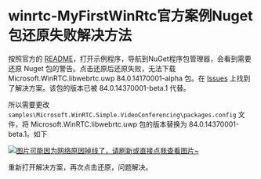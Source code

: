 # winrtc-MyFirstWinRtc官方案例Nuget包还原失败解决方法

按照官方的 [README](https://github.com/microsoft/winrtc/blob/master/samples/README.md)，打开示例程序，导航到NuGet程序包管理器，会看到需要还原 Nuget 包的警告。点击还原后还原失败，无法下载 Microsoft.WinRTC.libwebrtc.uwp 84.0.14170001-alpha 包。在 [Issues](https://github.com/microsoft/winrtc/issues/116) 上找到了解决方案。该包的版本已被 84.0.14370001-beta.1 代替。

所以需要更改 `samples\Microsoft.WinRTC.Simple.VideoConferencing\packages.config` 文件，将 Microsoft.WinRTC.libwebrtc.uwp 包的版本替换为 84.0.14370001-beta.1。如下

[![图片可能因为网络原因掉线了，请刷新或直接点我查看图片~](https://cdn.jsdelivr.net/gh/ylsislove/image-home/test/20210331162653.png)](https://cdn.jsdelivr.net/gh/ylsislove/image-home/test/20210331162653.png)

重新打开解决方案，再次点击还原，问题解决。
